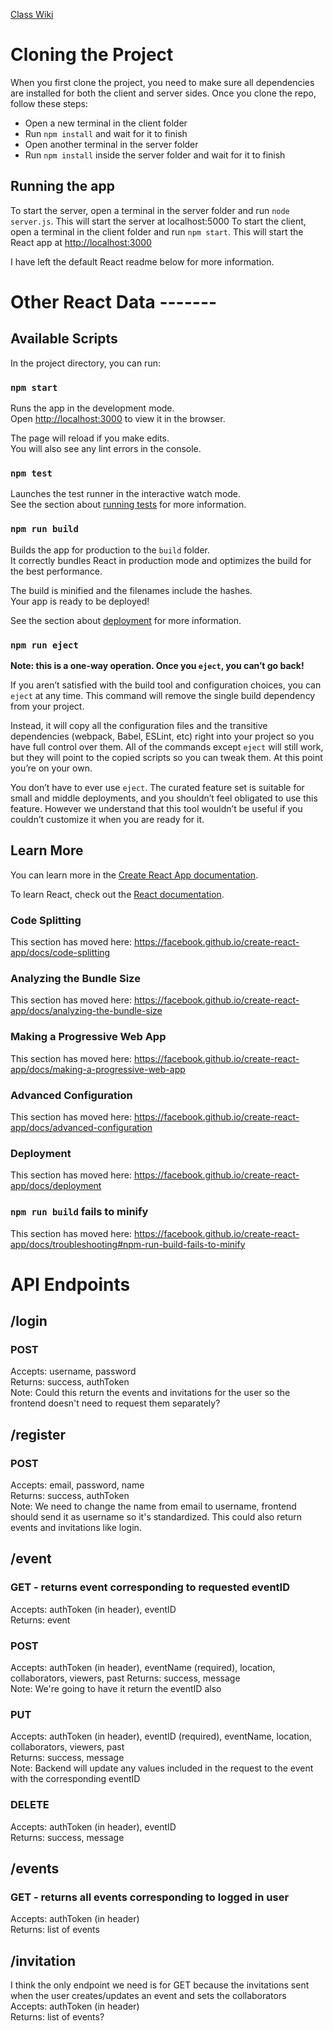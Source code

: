 [Class Wiki](https://github.com/cs428TAs/f2020/wiki/Event-planning-app)

# Cloning the Project
When you first clone the project, you need to make sure all dependencies are installed for both the client and server sides.
Once you clone the repo, follow these steps:
* Open a new terminal in the client folder
* Run `npm install` and wait for it to finish
* Open another terminal in the server folder
* Run `npm install` inside the server folder and wait for it to finish

## Running the app
To start the server, open a terminal in the server folder and run `node server.js`. This will start the server at localhost:5000
To start the client, open a terminal in the client folder and run `npm start`. This will start the React app at [http://localhost:3000](http://localhost:3000)

I have left the default React readme below for more information.





# Other React Data -------
## Available Scripts

In the project directory, you can run:

### `npm start`

Runs the app in the development mode.<br />
Open [http://localhost:3000](http://localhost:3000) to view it in the browser.

The page will reload if you make edits.<br />
You will also see any lint errors in the console.

### `npm test`

Launches the test runner in the interactive watch mode.<br />
See the section about [running tests](https://facebook.github.io/create-react-app/docs/running-tests) for more information.

### `npm run build`

Builds the app for production to the `build` folder.<br />
It correctly bundles React in production mode and optimizes the build for the best performance.

The build is minified and the filenames include the hashes.<br />
Your app is ready to be deployed!

See the section about [deployment](https://facebook.github.io/create-react-app/docs/deployment) for more information.

### `npm run eject`

**Note: this is a one-way operation. Once you `eject`, you can’t go back!**

If you aren’t satisfied with the build tool and configuration choices, you can `eject` at any time. This command will remove the single build dependency from your project.

Instead, it will copy all the configuration files and the transitive dependencies (webpack, Babel, ESLint, etc) right into your project so you have full control over them. All of the commands except `eject` will still work, but they will point to the copied scripts so you can tweak them. At this point you’re on your own.

You don’t have to ever use `eject`. The curated feature set is suitable for small and middle deployments, and you shouldn’t feel obligated to use this feature. However we understand that this tool wouldn’t be useful if you couldn’t customize it when you are ready for it.

## Learn More

You can learn more in the [Create React App documentation](https://facebook.github.io/create-react-app/docs/getting-started).

To learn React, check out the [React documentation](https://reactjs.org/).

### Code Splitting

This section has moved here: https://facebook.github.io/create-react-app/docs/code-splitting

### Analyzing the Bundle Size

This section has moved here: https://facebook.github.io/create-react-app/docs/analyzing-the-bundle-size

### Making a Progressive Web App

This section has moved here: https://facebook.github.io/create-react-app/docs/making-a-progressive-web-app

### Advanced Configuration

This section has moved here: https://facebook.github.io/create-react-app/docs/advanced-configuration

### Deployment

This section has moved here: https://facebook.github.io/create-react-app/docs/deployment

### `npm run build` fails to minify

This section has moved here: https://facebook.github.io/create-react-app/docs/troubleshooting#npm-run-build-fails-to-minify


# API Endpoints

## /login
### POST
Accepts: username, password\
Returns: success, authToken\
Note: Could this return the events and invitations for the user so the frontend doesn't need to request them separately?

## /register
### POST
Accepts: email, password, name\
Returns: success, authToken\
Note: We need to change the name from email to username, frontend should send it as username so it's standardized. This could also return events and invitations like login.

## /event
### GET - returns event corresponding to requested eventID
Accepts: authToken (in header), eventID\
Returns: event

### POST
Accepts: authToken (in header), eventName (required), location, collaborators, viewers, past
Returns: success, message\
Note: We're going to have it return the eventID also

### PUT
Accepts: authToken (in header), eventID (required), eventName, location, collaborators, viewers, past\
Returns: success, message\
Note: Backend will update any values included in the request to the event with the corresponding eventID

### DELETE
Accepts: authToken (in header), eventID\
Returns: success, message

## /events
### GET - returns all events corresponding to logged in user
Accepts: authToken (in header)\
Returns: list of events

## /invitation
I think the only endpoint we need is for GET because the invitations sent when the user creates/updates an event and sets the collaborators\
Accepts: authToken (in header)\
Returns: list of events?


